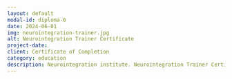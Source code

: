 ```yaml
---
layout: default
modal-id: diploma-6
date: 2024-06-01
img: neurointegration-trainer.jpg
alt: Neurointegration Trainer Certificate
project-date: 
client: Certificate of Completion
category: education
description: Neurointegration institute. Neurointegration Trainer Certificate.
---
```

